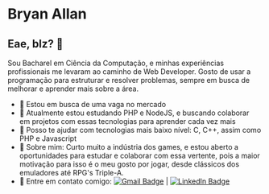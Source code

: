 # Bryan Allan

## Eae, blz? 👋
Sou Bacharel em Ciência da Computação, e minhas experiências profissionais me levaram ao caminho de Web Developer.
Gosto de usar a programação para estruturar e resolver problemas, sempre em busca de melhorar e aprender mais sobre a área.

- 🔭 Estou em busca de uma vaga no mercado
- 👯 Atualmente estou estudando PHP e NodeJS, e buscando colaborar em projetos com essas tecnologias para aprender cada vez mais
- 🤔 Posso te ajudar com tecnologias mais baixo nível: C, C++, assim como PHP e Javascript
- 💬 Sobre mim: Curto muito a indústria dos games, e estou aberto a oportunidades para estudar e colaborar com essa vertente, pois a maior motivação para isso é o meu gosto por jogar, desde clássicos dos emuladores até RPG's Triple-A.
- :email: Entre em contato comigo: [![Gmail Badge](https://img.shields.io/badge/Gmail-bryanallan.h%40gmail.com-white)](mailto:bryanallan.h@gmail.com) | [![LinkedIn Badge](https://img.shields.io/badge/LinkedIn-https%3A%2F%2Fwww.linkedin.com%2Fin%2Fbryan--allan%2F-white)](https://www.linkedin.com/in/bryan-allan/)
